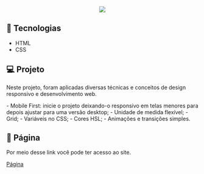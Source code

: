 
<div align = "center">
<img src="https://github.com/frank-cardoso/Project-Blog-de-gatos/assets/114771200/c14050d5-678d-4987-af49-b2625b852e09"/>
</div>

<h2>🚀 Tecnologias</h2>
<ul>
  <li>HTML</li>
  <li>CSS</li>
</ul>
<h2>💻 Projeto</h2>
<p>Neste projeto, foram aplicadas diversas técnicas e conceitos de design responsivo e desenvolvimento web.</p>
<p>- Mobile First: inicie o projeto deixando-o responsivo em telas menores para depois ajustar para uma versão desktop;
- Unidade de medida flexível;
- Grid;
- Variáveis no CSS;
- Cores HSL;
- Animações e transições simples.</p>
</ul>

<h2>🔗 Página</h2>
<p>Por meio desse link você pode ter acesso ao site.</p>
<a href="" target="_blank">Página</a>
